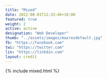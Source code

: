 ```yaml
---
title: "Mixed"
date: 2022-08-01T12:33:46+10:00
featured: true
weight: 2
active: active
designation: "Web Developer"
thumb: "../assets/images/maxresdefault.jpg"
fb: "https://facebook.com"
twi: "https://twitter.com"
lin: "https://linkdin.com"
layout: credit
---
```


{% include mixed.html %}